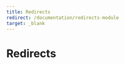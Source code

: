 ```yaml
---
title: Redirects
redirect: /documentation/redirects-module
target: _blank
---
```


# Redirects
